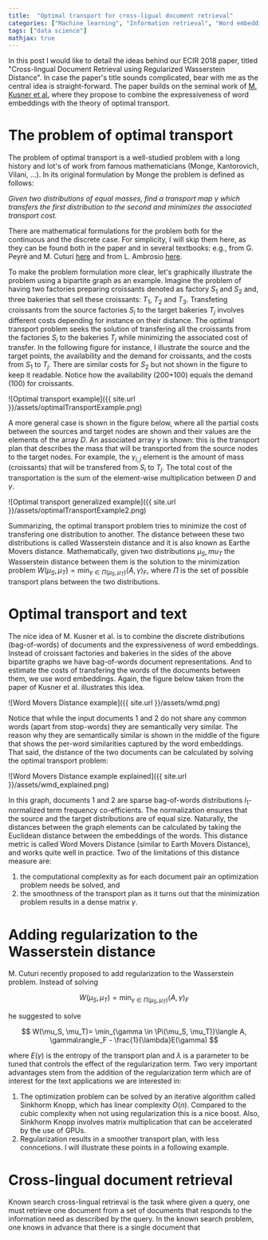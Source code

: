 ```yaml
---
title:  "Optimal transport for cross-ligual document retrieval"
categories: ["Machine learning", "Information retrieval", "Word embeddings"]
tags: ["data science"]
mathjax: true
---
```


In this post I would like to detail the ideas behind our ECIR 2018 paper, titled "Cross-lingual Document Retrieval using
Regularized Wasserstein Distance". In case the paper's title sounds complicated, bear with me as the central idea is straight-forward. The paper builds on the seminal work of [M. Kusner et al.](http://proceedings.mlr.press/v37/kusnerb15.pdf) where they propose to combine the expressiveness of word embeddings with the theory of optimal transport. 

<script type="text/x-mathjax-config">
  MathJax.Hub.Config({
    tex2jax: {
      inlineMath: [ ['$','$'], ["\\(","\\)"] ],
      displayMath: [ ['$$','$$'], ["\\[","\\]"] ],
      processEscapes: true
    }
  });
</script>


# The problem of optimal transport
The problem of optimal transport is a well-studied problem with a long history and lot's of work from famous mathematicians (Monge, Kantorovich, Vilani, ...).  In its original formulation by Monge the problem is defined as follows: 

*Given two distributions of equal masses, find a transport map $\gamma$  which transfers the first distribution to the second and minimizes the associated transport cost.* 

There are mathematical formulations for the problem both for the continuous and the discrete case. For simplicity, I will skip them here, as they can be found both in the paper and in several textbooks: e.g., from G. Peyré and M. Cuturi [here](https://optimaltransport.github.io/book/) and from L. Ambrosio [here](http://cvgmt.sns.it/media/doc/paper/1008/trasporto.pdf). 

To make the problem formulation more clear, let's graphically illustrate the problem using a bipartite graph as an example. Imagine the problem of having two factories preparing croissants denoted as factory $S_1$ and $S_2$ and, three bakeries that sell these croissants: $T_1$, $T_2$ and $T_3$. Transfeting croissants from the source factories $S_i$ to the target bakeries $T_j$ involves different costs depending for instance on their distance. The optimal transport problem seeks the solution of transfering all the croissants from the factories $S_i$ to the bakeries $T_j$ while minimizing the associated cost of transfer. In the following figure for instance, I illustrate the source and the target points, the availability  and the demand for croissants, and the costs from $S_1$ to $T_j$. There are similar costs for $S_2$ but not shown in the figure to keep it readable.  Notice how the availability (200+100) equals the demand (100) for croissants.

![Optimal transport example]({{ site.url }}/assets/optimalTransportExample.png)

A more general case is shown in the figure below, where all the partial costs between the sources and target nodes are shown and their values are the elements of the array $D$. An associated array $\gamma$ is shown: this is the transport plan that describes the mass that will be transported from the source nodes to the target nodes. For example, the $\gamma_{i,j}$ element is the amount of mass (croissants) that will be transfered from $S_i$ to $T_j$. The total cost of the transportation is the sum of the element-wise multiplication between $D$ and $\gamma$.

![Optimal transport generalized example]({{ site.url }}/assets/optimalTransportExample2.png)


Summarizing, the optimal transport problem tries to minimize the cost of transfering one distribution to another. The distance between these two distributions is called Wasserstein distance and it is also known as Earthe Movers distance. Mathematically, given two distributions $\mu_S, mu_T$ the Wasserstein distance between them is the solution to the minimization problem $W(\mu_S, \mu_T)= \min_{\gamma \in \Pi(\mu_S, \mu_T)}\langle A, \gamma\rangle_F$, where $\Pi$ is the set of possible transport plans between the two distributions.

# Optimal transport and text
The nice idea of M. Kusner et al. is to combine the discrete distributions (bag-of-words) of documents and the expressiveness of word embeddings. Instead of croissant factories and bakeries in the sides of the above bipartite graphs we have bag-of-words document representations. And to estimate the costs of transfering the words of the documents between them, we use word embeddings. Again, the figure below taken from the paper of Kusner et al. illustrates this idea.  

![Word Movers Distance example]({{ site.url }}/assets/wmd.png)

Notice that while the input documents 1 and 2 do not share any common words (apart from stop-words) they are semantically very similar. The reason why they are semantically similar is shown in the middle of the figure that shows the per-word similarities captured by the word embeddings. That said, the distance of the two documents can be calculated by solving the optimal transport problem: 

![Word Movers Distance example explained]({{ site.url }}/assets/wmd_explained.png)
 
In this graph, documents 1 and 2 are sparse bag-of-words distributions $l_1$-normalized term frequency co-efficients. The normalization ensures that the source and the target distributions are of equal size. Naturally, the distances between the graph elements can be calculated by taking the Euclidean distance between the embeddings of the words. This distance metric is called Word Movers Distance (similar to Earth Movers Distance), and works quite well in practice. Two of the limitations of this distance measure are:
1. the computational complexity as for each document pair an optimization problem needs be solved, and 
2. the smoothness of the transport plan as it turns out that the minimization problem results in a dense matrix $\gamma$.

# Adding regularization to the Wasserstein distance
M. Cuturi recently proposed to add regularization to the Wasserstein problem. Instead of solving 

$$
W(\mu_S,\mu_T) = \min_{\gamma \in \Pi(\mu_S, \mu_T)}\langle A, \gamma\rangle_F
$$ 

he suggested to solve 

$$
W(\mu_S, \mu_T)= \min_{\gamma \in \Pi(\mu_S, \mu_T)}\langle A, \gamma\rangle_F - \frac{1}{\lambda}E(\gamma) 
$$

where $E(\gamma)$ is the entropy of the transport plan and $\lambda$ is a parameter to be tuned that controls the effect of the regularization term. 
Two very important advantages stem from the addition of the regularization term which are of interest for the text applications we are interested in: 
1. The optimization problem can be solved by an iterative algorithm called Sinkhorm Knopp, which has linear complexity $O(n)$. Compared to the cubic complexity when not using regularization this is a nice boost. Also, Sinkhorm Knopp involves matrix multiplication that can be accelerated by the use of GPUs.
2. Regularization results in a smoother transport plan, with less conncetions.
I will illustrate these points in a following example. 


# Cross-lingual document retrieval 
Known search cross-lingual retrieval is the task where given a query, one must retrieve one document from a set of documents that responds to the information need as described by the query. In the known search problem, one knows in advance that there is a single document that 



